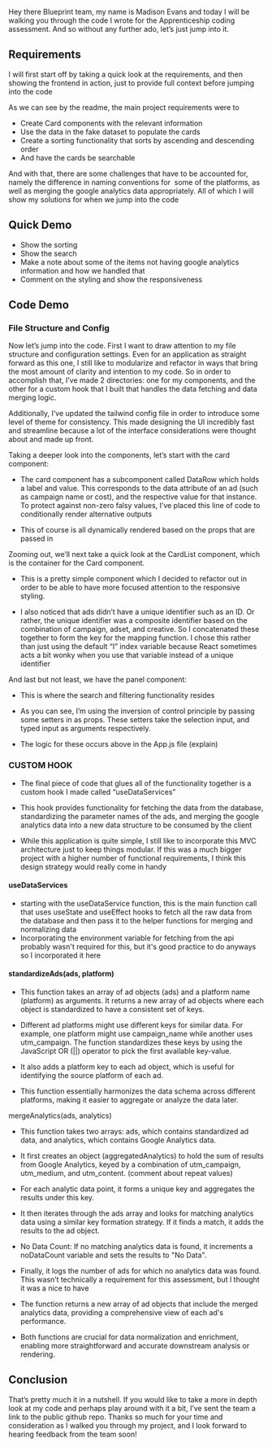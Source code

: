 
Hey there Blueprint team, my name is Madison Evans and today I will be walking you through the code I wrote for the Apprenticeship coding assessment. And so without any further ado, let’s just jump into it.

## Requirements 

I will first start off by taking a quick look at the requirements, and then showing the frontend in action, just to provide full context before jumping into the code

As we can see by the readme, the main project requirements were to

- Create Card components with the relevant information
- Use the data in the fake dataset to populate the cards
- Create a sorting functionality that sorts by ascending and descending order
- And have the cards be searchable

And with that, there are some challenges that have to be accounted for, namely the difference in naming conventions for  some of the platforms, as well as merging the google analytics data appropriately. All of which I will show my solutions for when we jump into the code

## Quick Demo

- Show the sorting
- Show the search
- Make a note about some of the items not having google analytics information and how we handled that
- Comment on the styling and show the responsiveness

## Code Demo

### File Structure and Config

Now let’s jump into the code. First I want to draw attention to my file structure and configuration settings. Even for an application as straight forward as this one, I still like to modularize and refactor in ways that bring the most amount of clarity and intention to my code. So in order to accomplish that, I’ve made 2 directories: one for my components, and the other for a custom hook that I built that handles the data fetching and data merging logic.

Additionally, I’ve updated the tailwind config file in order to introduce some level of theme for consistency. This made designing the UI incredibly fast and streamline because a lot of the interface considerations were thought about and made up front.

Taking a deeper look into the components, let’s start with the card component:

- The card component has a subcomponent called DataRow which holds a label and value. This corresponds to the data attribute of an ad (such as campaign name or cost), and the respective value for that instance. To protect against non-zero falsy values, I’ve placed this line of code to conditionally render alternative outputs

- This of course is all dynamically rendered based on the props that are passed in

Zooming out, we’ll next take a quick look at the CardList component, which is the container for the Card component.

- This is a pretty simple component which I decided to refactor out in order to be able to have more focused attention to the responsive styling.

- I also noticed that ads didn’t have a unique identifier such as an ID. Or rather, the unique identifier was a composite identifier based on the combination of campaign, adset, and creative. So I concatenated these together to form the key for the mapping function. I chose this rather than just using the default “I” index variable because React sometimes acts a bit wonky when you use that variable instead of a unique identifier

And last but not least, we have the panel component:

- This is where the search and filtering functionality resides

- As you can see, I’m using the inversion of control principle by passing some setters in as props. These setters take the selection input, and typed input as arguments respectively.

- The logic for these occurs above in the App.js file (explain)

### CUSTOM HOOK

- The final piece of code that glues all of the functionality together is a custom hook I made called “useDataServices”

- This hook provides functionality for fetching the data from the database, standardizing the parameter names of the ads, and merging the google analytics data into a new data structure to be consumed by the client

- While this application is quite simple, I still like to incorporate this MVC architecture just to keep things modular. If this was a much bigger project with a higher number of functional requirements, I think this design strategy would really come in handy

#### useDataServices
- starting with the useDataService function, this is the main function call that uses useState and useEffect hooks to fetch all the raw data from the database and then pass it to the helper functions for merging and normalizing data 
- Incorporating the environment variable for fetching from the api probably wasn't required for this, but it's good practice to do anyways so I incorporated it here 

#### standardizeAds(ads, platform)
- This function takes an array of ad objects (ads) and a platform name (platform) as arguments. It returns a new array of ad objects where each object is standardized to have a consistent set of keys.

- Different ad platforms might use different keys for similar data. For example, one platform might use campaign_name while another uses utm_campaign. The function standardizes these keys by using the JavaScript OR (||) operator to pick the first available key-value.

- It also adds a platform key to each ad object, which is useful for identifying the source platform of each ad.

- This function essentially harmonizes the data schema across different platforms, making it easier to aggregate or analyze the data later.

mergeAnalytics(ads, analytics)

- This function takes two arrays: ads, which contains standardized ad data, and analytics, which contains Google Analytics data.

- It first creates an object (aggregatedAnalytics) to hold the sum of results from Google Analytics, keyed by a combination of utm_campaign, utm_medium, and utm_content. (comment about repeat values)

- For each analytic data point, it forms a unique key and aggregates the results under this key.

- It then iterates through the ads array and looks for matching analytics data using a similar key formation strategy. If it finds a match, it adds the results to the ad object.

- No Data Count: If no matching analytics data is found, it increments a noDataCount variable and sets the results to "No Data".

- Finally, it logs the number of ads for which no analytics data was found. This wasn’t technically a requirement for this assessment, but I thought it was a nice to have

- The function returns a new array of ad objects that include the merged analytics data, providing a comprehensive view of each ad's performance.

- Both functions are crucial for data normalization and enrichment, enabling more straightforward and accurate downstream analysis or rendering.

## Conclusion 

That’s pretty much it in a nutshell. If you would like to take a more in depth look at my code and perhaps play around with it a bit, I’ve sent the team a link to the public github repo. Thanks so much for your time and consideration as I walked you through my project, and I look forward to hearing feedback from the team soon!